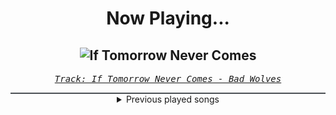 <div align="center"> 
<h1>Now Playing...</h1>

![If Tomorrow Never Comes](https://i.scdn.co/image/ab67616d00001e02878e3e1d819e4090c7e17db0)
--
_<samp><a href="https://open.spotify.com/track/0OzYhueF403FBct7orzGEg">Track: If Tomorrow Never Comes - Bad Wolves</a></samp>_

<div style="border: 1px #4B5054 solid"></div>
<details>
  <summary>
    Previous played songs
  </summary>
  <table>
    <thead>
      <tr>
        <th>
          Artist
        </th>
        <th>
          Song
        </th>
        <th>
          Link
        </th>
      </tr>
    </thead>
    <tbody>
      <tr><td>Bad Wolves</td><td>If Tomorrow Never Comes</td><td><a href="https://open.spotify.com/track/0OzYhueF403FBct7orzGEg">https://open.spotify.com/track/0OzYhueF403FBct7orzGEg</a></td></tr><tr><td>Art Of Dying</td><td>Lay Down And Die</td><td><a href="https://open.spotify.com/track/6qWeuAOPnNQSXVAOMQmvAX">https://open.spotify.com/track/6qWeuAOPnNQSXVAOMQmvAX</a></td></tr><tr><td>Bad Wolves</td><td>If Tomorrow Never Comes</td><td><a href="https://open.spotify.com/track/0OzYhueF403FBct7orzGEg">https://open.spotify.com/track/0OzYhueF403FBct7orzGEg</a></td></tr><tr><td>Three Days Grace</td><td>So Called Life</td><td><a href="https://open.spotify.com/track/1QTQ3VNzabl4yF5GJE6hhK">https://open.spotify.com/track/1QTQ3VNzabl4yF5GJE6hhK</a></td></tr><tr><td>I Prevail</td><td>Self-Destruction</td><td><a href="https://open.spotify.com/track/4UhMvTR5tHf2ecfoz0KV92">https://open.spotify.com/track/4UhMvTR5tHf2ecfoz0KV92</a></td></tr><tr><td>Eva Under Fire</td><td>Blow</td><td><a href="https://open.spotify.com/track/5YtuCpItTVgET1biEqJsqE">https://open.spotify.com/track/5YtuCpItTVgET1biEqJsqE</a></td></tr><tr><td>Memphis May Fire</td><td>Misery</td><td><a href="https://open.spotify.com/track/2SVbjw7sdiNjAvGpQ4eEai">https://open.spotify.com/track/2SVbjw7sdiNjAvGpQ4eEai</a></td></tr><tr><td>Amaranthe</td><td>PvP</td><td><a href="https://open.spotify.com/track/46HFTyFqLMzSye98Arqa98">https://open.spotify.com/track/46HFTyFqLMzSye98Arqa98</a></td></tr><tr><td>Solence</td><td>Good F**King Music</td><td><a href="https://open.spotify.com/track/75zbw2JGazrTzrJ5r36Af3">https://open.spotify.com/track/75zbw2JGazrTzrJ5r36Af3</a></td></tr><tr><td>We Came As Romans</td><td>Black Hole</td><td><a href="https://open.spotify.com/track/4Y7eqYTpV7fQxpYj1isN2F">https://open.spotify.com/track/4Y7eqYTpV7fQxpYj1isN2F</a></td></tr><tr><td>Coe Hill</td><td>Anything To Feel</td><td><a href="https://open.spotify.com/track/0cz6PlCLshH99u20buHcNK">https://open.spotify.com/track/0cz6PlCLshH99u20buHcNK</a></td></tr><tr><td>Kingdom Of Giants</td><td>Two Suns</td><td><a href="https://open.spotify.com/track/66Aa8HX4gij10JRT5M7OJf">https://open.spotify.com/track/66Aa8HX4gij10JRT5M7OJf</a></td></tr><tr><td>Dying Desolation</td><td>Awakening</td><td><a href="https://open.spotify.com/track/5bBfNSqs7spb5L86oiNuzr">https://open.spotify.com/track/5bBfNSqs7spb5L86oiNuzr</a></td></tr><tr><td>Alpha Wolf</td><td>Hotel Underground</td><td><a href="https://open.spotify.com/track/0CoxiZuaRFycPJ0Xl1oSOJ">https://open.spotify.com/track/0CoxiZuaRFycPJ0Xl1oSOJ</a></td></tr><tr><td>Motionless In White</td><td>Slaughterhouse (feat. Bryan Garris Of Knocked Loose)</td><td><a href="https://open.spotify.com/track/2ClgEn1FZxchrqRZ04JZzj">https://open.spotify.com/track/2ClgEn1FZxchrqRZ04JZzj</a></td></tr><tr><td>Bring Me The Horizon</td><td>sTraNgeRs</td><td><a href="https://open.spotify.com/track/5fpq1wF8xa5tSSlcKHdmGQ">https://open.spotify.com/track/5fpq1wF8xa5tSSlcKHdmGQ</a></td></tr><tr><td>Saisei 再生</td><td>Kintsugi</td><td><a href="https://open.spotify.com/track/17awG8aZVqBfS7X1qR7jLA">https://open.spotify.com/track/17awG8aZVqBfS7X1qR7jLA</a></td></tr><tr><td>Bleed From Within</td><td>Stand Down</td><td><a href="https://open.spotify.com/track/2tpiHcSSFCnpIH8HFzIUEa">https://open.spotify.com/track/2tpiHcSSFCnpIH8HFzIUEa</a></td></tr><tr><td>156/Silence</td><td>For All To Blame</td><td><a href="https://open.spotify.com/track/4xV1G4jOatUvJBHuQzzAMZ">https://open.spotify.com/track/4xV1G4jOatUvJBHuQzzAMZ</a></td></tr><tr><td>Remember Me When</td><td>Walk Away</td><td><a href="https://open.spotify.com/track/2GuiIVYQhxomcVo4ZsNzoY">https://open.spotify.com/track/2GuiIVYQhxomcVo4ZsNzoY</a></td></tr>
    </tbody>
  </table>
</details>

</div>
